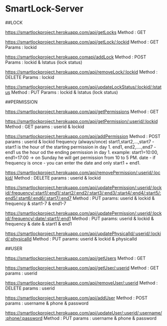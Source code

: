 # SmartLock-Server

##LOCK

https://smartlockproject.herokuapp.com/api/getLocks
    Method : GET

https://smartlockproject.herokuapp.com/api/getLock/:lockid
    Method : GET
    Params : lockid

https://smartlockproject.herokuapp.comapi/addLock
    Method : POST
    Params : lockid & lstatus (lock status)

https://smartlockproject.herokuapp.com/api/removeLock/:lockid
    Method : DELETE
    Params : lockid

https://smartlockproject.herokuapp.com/api/updateLockStatus/:lockid/:lstatus
   Method : PUT
   Params : lockid & lstatus (lock status)


##PERMISSION

https://smartlockproject.herokuapp.com/api/getPermissions
   Method : GET

https://smartlockproject.herokuapp.com/api/getPermission/:userid/:lockid
    Method : GET
    params : userid & lockid

https://smartlockproject.herokuapp.com/api/addPermission
    Method : POST
    params : userid & lockid
            frequency (always/once)
            start1,start2,...,start7 - start1 is the hour of the starting permission in day 1.
            end1, end2,....,end7 - end1 us the hour od the ending permission in day 1.
            example:
            start1=10:00, end1=17:00 -> on Sunday he will get permission from 10 to 5 PM.
            date - if frequency is once - you can enter the date and only start1 + end1.



https://smartlockproject.herokuapp.com/api/removePermission/:userid/:lockid/
    Method : DELETE
    params : userid & lockid

https://smartlockproject.herokuapp.com/api/updatePermission/:userid/:lockid/:frequency/:start1/:end1/:start2/:end2/:start3/:end3/:start4/:end4/:start5/:end5/:start6/:end6/:start7/:end7
    Method : PUT
    params: userid & lockid & frequency & start1-7 & end1-7

https://smartlockproject.herokuapp.com/api/updatePermission/:userid/:lockid/:frequency/:date/:start1/:end1
    Method : PUT
    params: userid & lockid & frequency & date & start1 & end1

https://smartlockproject.herokuapp.com/api/updatePhysicalId/:userid/:lockid/:physicalId
    Method : PUT
    params: userid & lockid & physicalId

##USER

https://smartlockproject.herokuapp.com/api/getUsers
    Method : GET

https://smartlockproject.herokuapp.com/api/getUser/:userid
    Method : GET
    params : userid

https://smartlockproject.herokuapp.com/api/removeUser/:userid
    Method : DELETE
    params : userid

https://smartlockproject.herokuapp.com/api/addUser
    Method : POST
    params : username & phone & password

https://smartlockproject.herokuapp.com/api/updateUser/:userid/:username/:phone/:password
    Method : PUT
    params : username & phone & password


